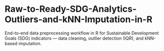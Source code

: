 # Raw-to-Ready-SDG-Analytics-Outliers-and-kNN-Imputation-in-R
End-to-end data preprocessing workflow in R for Sustainable Development Goals (SDG) indicators — data cleaning, outlier detection (IQR), and kNN-based imputation.
